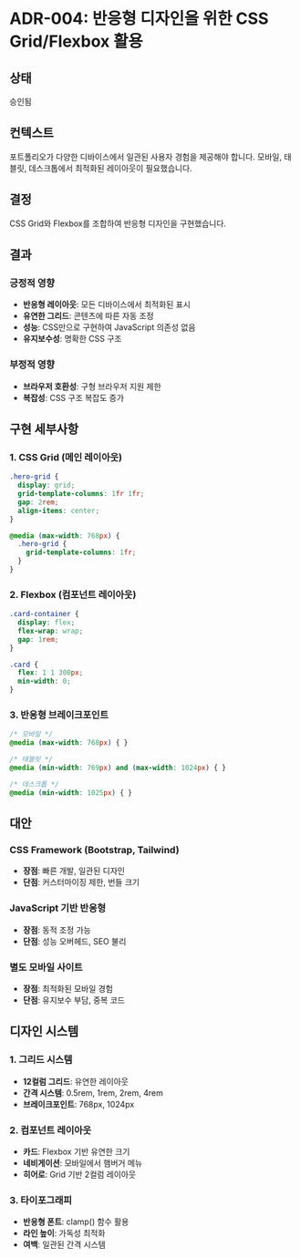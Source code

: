 # ADR-004: 반응형 디자인을 위한 CSS Grid/Flexbox 활용

## 상태
승인됨

## 컨텍스트
포트폴리오가 다양한 디바이스에서 일관된 사용자 경험을 제공해야 합니다. 모바일, 태블릿, 데스크톱에서 최적화된 레이아웃이 필요했습니다.

## 결정
CSS Grid와 Flexbox를 조합하여 반응형 디자인을 구현했습니다.

## 결과

### 긍정적 영향
- **반응형 레이아웃**: 모든 디바이스에서 최적화된 표시
- **유연한 그리드**: 콘텐츠에 따른 자동 조정
- **성능**: CSS만으로 구현하여 JavaScript 의존성 없음
- **유지보수성**: 명확한 CSS 구조

### 부정적 영향
- **브라우저 호환성**: 구형 브라우저 지원 제한
- **복잡성**: CSS 구조 복잡도 증가

## 구현 세부사항

### 1. CSS Grid (메인 레이아웃)
```css
.hero-grid {
  display: grid;
  grid-template-columns: 1fr 1fr;
  gap: 2rem;
  align-items: center;
}

@media (max-width: 768px) {
  .hero-grid {
    grid-template-columns: 1fr;
  }
}
```

### 2. Flexbox (컴포넌트 레이아웃)
```css
.card-container {
  display: flex;
  flex-wrap: wrap;
  gap: 1rem;
}

.card {
  flex: 1 1 300px;
  min-width: 0;
}
```

### 3. 반응형 브레이크포인트
```css
/* 모바일 */
@media (max-width: 768px) { }

/* 태블릿 */
@media (min-width: 769px) and (max-width: 1024px) { }

/* 데스크톱 */
@media (min-width: 1025px) { }
```

## 대안

### CSS Framework (Bootstrap, Tailwind)
- **장점**: 빠른 개발, 일관된 디자인
- **단점**: 커스터마이징 제한, 번들 크기

### JavaScript 기반 반응형
- **장점**: 동적 조정 가능
- **단점**: 성능 오버헤드, SEO 불리

### 별도 모바일 사이트
- **장점**: 최적화된 모바일 경험
- **단점**: 유지보수 부담, 중복 코드

## 디자인 시스템

### 1. 그리드 시스템
- **12컬럼 그리드**: 유연한 레이아웃
- **간격 시스템**: 0.5rem, 1rem, 2rem, 4rem
- **브레이크포인트**: 768px, 1024px

### 2. 컴포넌트 레이아웃
- **카드**: Flexbox 기반 유연한 크기
- **네비게이션**: 모바일에서 햄버거 메뉴
- **히어로**: Grid 기반 2컬럼 레이아웃

### 3. 타이포그래피
- **반응형 폰트**: clamp() 함수 활용
- **라인 높이**: 가독성 최적화
- **여백**: 일관된 간격 시스템
